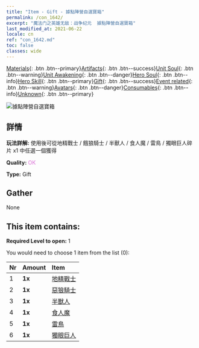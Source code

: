 ```yaml
---
title: "Item - Gift - 據點陣營自選寶箱"
permalink: /con_1642/
excerpt: "魔法门之英雄无敌：战争纪元  據點陣營自選寶箱"
last_modified_at: 2021-06-22
locale: cn
ref: "con_1642.md"
toc: false
classes: wide
---
```

 [Materials](/ItemsCN/){: .btn .btn--primary}[Artifacts](/ItemsCN/Artifacts/){: .btn .btn--success}[Unit Soul](/ItemsCN/UnitSoul/){: .btn .btn--warning}[Unit Awakening](/ItemsCN/UnitAwakening/){: .btn .btn--danger}[Hero Soul](/ItemsCN/HeroSoul/){: .btn .btn--info}[Hero Skill](/ItemsCN/HeroSkill/){: .btn .btn--primary}[Gift](/ItemsCN/Gift/){: .btn .btn--success}[Event related](/ItemsCN/Events/){: .btn .btn--warning}[Avatars](/ItemsCN/Avatars/){: .btn .btn--danger}[Consumables](/ItemsCN/Consumables/){: .btn .btn--info}[Unknown](/ItemsCN/Unknown/){: .btn .btn--primary}

 ![據點陣營自選寶箱](/images/t/i_907258.png)

## 詳情
 **玩法詳解:** 使用後可從地精戰士 / 餓狼騎士 / 半獸人 / 食人魔 / 雷鳥 / 獨眼巨人碎片 x1 中任選一個獲得

 **Quality:** <span style="color: #DA70D6">OK</span>

 **Type:** Gift

## Gather

  None

## This item contains:

 **Required Level to open:** 1

 You would need to choose 1 item from the list (0):

  | Nr | Amount |     Item    |
  |:---|:-------|:------------|
  | 1 |  **1x** | [地精戰士](/cn/Items/unt_217/) |  | 
  | 2 |  **1x** | [惡狼騎士](/cn/Items/unt_218/) |  | 
  | 3 |  **1x** | [半獸人](/cn/Items/unt_219/) |  | 
  | 4 |  **1x** | [食人魔](/cn/Items/unt_220/) |  | 
  | 5 |  **1x** | [雷鳥](/cn/Items/unt_221/) |  | 
  | 6 |  **1x** | [獨眼巨人](/cn/Items/unt_222/) |  | 
